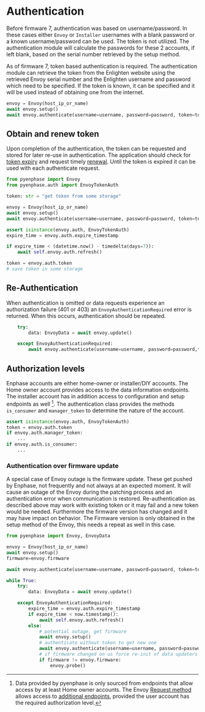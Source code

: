 # Authentication

Before firmware 7, authentication was based on username/password. In these cases either `Envoy` or `Installer` usernames with a blank password or a known username/password can be used. The token is not utilized. The authentication module will calculate the passwords for these 2 accounts, if left blank, based on the serial number retrieved by the setup method.

As of firmware 7, token based authentication is required. The authentication module can retrieve the token from the Enlighten website using the retrieved Envoy serial number and the Enlighten username and password which need to be specified. If the token is known, it can be specified and it will be used instead of obtaining one from the internet.

```python
envoy = Envoy(host_ip_or_name)
await envoy.setup()
await envoy.authenticate(username=username, password=password, token=token)

```

## Obtain and renew token

Upon completion of the authentication, the token can be requested and stored for later re-use in authentication. The application should check for [token expiry](#pyenphase.auth.EnvoyTokenAuth.expire_timestamp) and request timely [renewal](#pyenphase.auth.EnvoyTokenAuth.refresh). Until the token is expired it can be used with each authenticate request.

```python
from pyenphase import Envoy
from pyenphase.auth import EnvoyTokenAuth

token: str = "get token from some storage"

envoy = Envoy(host_ip_or_name)
await envoy.setup()
await envoy.authenticate(username=username, password=password, token=token)

assert isinstance(envoy.auth, EnvoyTokenAuth)
expire_time = envoy.auth.expire_timestamp

if expire_time < (datetime.now() - timedelta(days=7)):
    await self.envoy.auth.refresh()

token = envoy.auth.token
# save token in some storage

```

## Re-Authentication

When authentication is omitted or data requests experience an authorization failure (401 or 403) an `EnvoyAuthenticationRequired` error is returned. When this occurs, authentication should be repeated.

```python
    try:
        data: EnvoyData = await envoy.update()

    except EnvoyAuthenticationRequired:
        await envoy.authenticate(username=username, password=password,token=token)
```

## Authorization levels

Enphase accounts are either home-owner or installer/DIY accounts. The Home owner account provides access to the data information endpoints. The installer account has in addition access to configuration and setup endpoints as well [^2]. The authentication class provides the methods `is_consumer` and `manager_token` to determine the nature of the account.

```python
assert isinstance(envoy.auth, EnvoyTokenAuth)
token = envoy.auth.token
if envoy.auth.manager_token:
    ...
if envoy.auth.is_consumer:
    ...
```

[^2]: Data provided by pyenphase is only sourced from endpoints that allow access by at least Home owner accounts. The Envoy [Request method](#pyenphase.Envoy.request) allows access to [additional endpoints](./advanced.md#bring-your-own-endpoint), provided the user account has the required authorization level.

### Authentication over firmware update

A special case of Envoy outage is the firmware update. These get pushed by Enphase, not frequently and not always at an expected moment. It will cause an outage of the Envoy during the patching process and an authentication error when communication is restored. Re-authentication as described above may work with existing token or it may fail and a new token would be needed. Furthermore the firmware version has changed and it may have impact on behavior. The Firmware version is only obtained in the setup method of the Envoy, this needs a repeat as well in this case.

```python
from pyenphase import Envoy, EnvoyData

envoy = Envoy(host_ip_or_name)
await envoy.setup()
firmware=envoy.firmware

await envoy.authenticate(username=username, password=password, token=token)

while True:
    try:
        data: EnvoyData = await envoy.update()

    except EnvoyAuthenticationRequired:
        expire_time = envoy.auth.expire_timestamp
        if expire_time < now.timestamp():
            await self.envoy.auth.refresh()
        else:
            # potential outage, get firmware
            await envoy.setup()
            # authenticate without token to get new one
            await envoy.authenticate(username=username, password=password)
            # if firmware changed on us force re-init of data updaters
            if firmware != envoy.firmware:
                envoy.probe()
```
